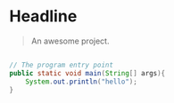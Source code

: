 # Headline

> An awesome project.


```java

// The program entry point
public static void main(String[] args){
    System.out.println("hello");
}
```